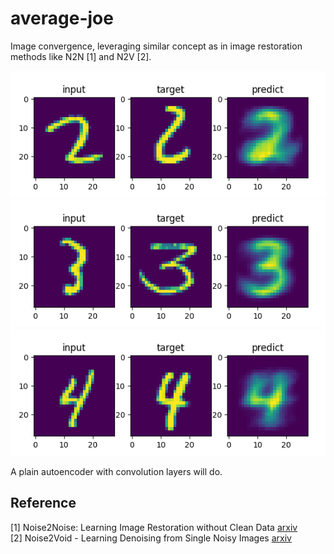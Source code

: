 # average-joe

Image convergence, leveraging similar concept as in image restoration methods like N2N [1] and N2V [2].

![crop_2](figures/crop_2.png)
![crop_3](figures/crop_3.png)
![crop_4](figures/crop_4.png)

A plain autoencoder with convolution layers will do.

## Reference
[1] Noise2Noise: Learning Image Restoration without Clean Data [arxiv](https://arxiv.org/abs/1803.04189)  
[2] Noise2Void - Learning Denoising from Single Noisy Images [arxiv](https://arxiv.org/abs/1811.10980)  

